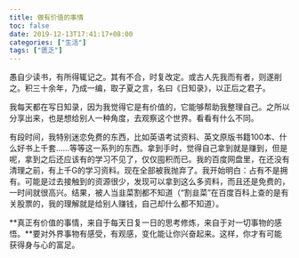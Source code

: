 ```yaml
---
title: 做有价值的事情
toc: false
date: 2019-12-13T17:41:17+08:00
categories: ["生活"]
tags: ["匮乏"]
---
```

愚自少读书，有所得辄记之。其有不合，时复改定。或古人先我而有者，则遂削之。积三十余年，乃成一编，取子夏之言，名曰《日知录》，以正后之君子。

<!--more-->


我每天都在写日知录，因为我觉得它是有价值的，它能够帮助我整理自己。之所以分享出来，也是想给别人一种角度，去观察这个世界。看看有什么不同。


有段时间，我特别迷恋免费的东西，比如英语考试资料、英文原版书籍100本、什么好书上千套……等等这一系列的东西。拿到手时，觉得自己拿到就是赚到，但是呢，拿到之后还应该有的学习不见了，仅仅囤积而已。我的百度网盘里，在还没有清理之前，有上千G的学习资料。现在全部被我抛弃了。我开始明白：占有不是拥有。可能是过去接触到的资源很少，发现可以拿到这么多资料，而且还是免费的，一时间就很高兴。结果，被人当韭菜割都不知道（“割韭菜”在百度百科上查的是有关股票的，我的理解就是给别人赚钱，自己却什么都不知道）。


**真正有价值的事情，来自于每天日复一日的思考修炼，来自于对一切事物的感悟。**要对外界事物有感受，有观感，变化能让你兴奋起来。这样，你才有可能获得身与心的富足。
